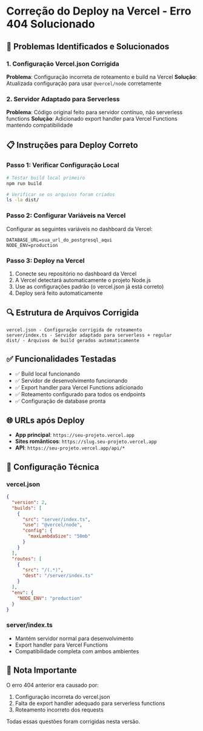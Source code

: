 # Correção do Deploy na Vercel - Erro 404 Solucionado

## 🔧 Problemas Identificados e Solucionados

### 1. Configuração Vercel.json Corrigida
**Problema**: Configuração incorreta de roteamento e build na Vercel
**Solução**: Atualizada configuração para usar `@vercel/node` corretamente

### 2. Servidor Adaptado para Serverless
**Problema**: Código original feito para servidor contínuo, não serverless functions
**Solução**: Adicionado export handler para Vercel Functions mantendo compatibilidade

## 📋 Instruções para Deploy Correto

### Passo 1: Verificar Configuração Local
```bash
# Testar build local primeiro
npm run build

# Verificar se os arquivos foram criados
ls -la dist/
```

### Passo 2: Configurar Variáveis na Vercel
Configurar as seguintes variáveis no dashboard da Vercel:

```
DATABASE_URL=sua_url_do_postgresql_aqui
NODE_ENV=production
```

### Passo 3: Deploy na Vercel
1. Conecte seu repositório no dashboard da Vercel
2. A Vercel detectará automaticamente o projeto Node.js
3. Use as configurações padrão (o vercel.json já está correto)
4. Deploy será feito automaticamente

## 🔍 Estrutura de Arquivos Corrigida

```
vercel.json - Configuração corrigida de roteamento
server/index.ts - Servidor adaptado para serverless + regular
dist/ - Arquivos de build gerados automaticamente
```

## ✅ Funcionalidades Testadas

- ✅ Build local funcionando
- ✅ Servidor de desenvolvimento funcionando
- ✅ Export handler para Vercel Functions adicionado
- ✅ Roteamento configurado para todos os endpoints
- ✅ Configuração de database pronta

## 🌐 URLs após Deploy

- **App principal**: `https://seu-projeto.vercel.app`
- **Sites românticos**: `https://slug.seu-projeto.vercel.app`
- **API**: `https://seu-projeto.vercel.app/api/*`

## 🔧 Configuração Técnica

### vercel.json
```json
{
  "version": 2,
  "builds": [
    {
      "src": "server/index.ts",
      "use": "@vercel/node",
      "config": {
        "maxLambdaSize": "50mb"
      }
    }
  ],
  "routes": [
    {
      "src": "/(.*)",
      "dest": "/server/index.ts"
    }
  ],
  "env": {
    "NODE_ENV": "production"
  }
}
```

### server/index.ts
- Mantém servidor normal para desenvolvimento
- Export handler para Vercel Functions
- Compatibilidade completa com ambos ambientes

## 🚨 Nota Importante

O erro 404 anterior era causado por:
1. Configuração incorreta do vercel.json
2. Falta de export handler adequado para serverless functions
3. Roteamento incorreto dos requests

Todas essas questões foram corrigidas nesta versão.